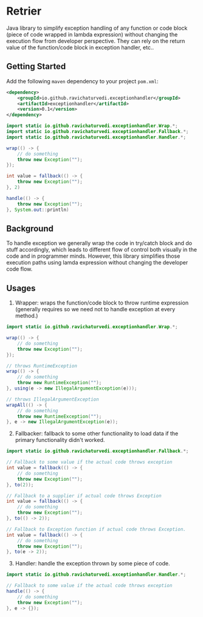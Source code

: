 # Retrier

Java library to simplify exception handling of any function or code block (piece of code wrapped in lambda expression) without 
changing the execution flow from developer perspective. They can rely on the return value of the function/code block in exception handler, etc..

## Getting Started

Add the following `maven` dependency to your project `pom.xml`:

```xml
<dependency>
    <groupId>io.github.ravichaturvedi.exceptionhandler</groupId>
    <artifactId>exceptionhandler</artifactId>
    <version>0.1</version>
</dependency>
```

```java
import static io.github.ravichaturvedi.exceptionhandler.Wrap.*;
import static io.github.ravichaturvedi.exceptionhandler.Fallback.*;
import static io.github.ravichaturvedi.exceptionhandler.Handler.*;

wrap(() -> {
    // do something
    throw new Exception("");
});

int value = fallback(() -> {
    throw new Exception("");
}, 2)

handle(() -> {
    throw new Exception("");
}, System.out::println)
```

## Background
To handle exception we generally wrap the code in try/catch block and do stuff accordingly, which leads to different flow of control both visually in the code and in programmer minds.
However, this library simplifies those execution paths using lamda expression without changing the developer code flow.


## Usages 
1. Wrapper: 
wraps the function/code block to throw runtime expression (generally requires so we need not to handle exception at every method.)

```java
import static io.github.ravichaturvedi.exceptionhandler.Wrap.*;

wrap(() -> {
    // do something
    throw new Exception("");
});

// throws RuntimeException
wrap(() -> {
    // do something
    throw new RuntimeException("");
}, using(e -> new IllegalArgumentException(e)));

// throws IllegalArgumentException
wrapAll(() -> {
    // do something
    throw new RuntimeException("");
}, e -> new IllegalArgumentException(e));
```

2. Fallbacker:
fallback to some other functionality to load data if the primary functionality didn't worked.

```java
import static io.github.ravichaturvedi.exceptionhandler.Fallback.*;

// Fallback to some value if the actual code throws exception
int value = fallback(() -> {
    // do something
    throw new Exception("");
}, to(2));

// Fallback to a supplier if actual code throws Exception
int value = fallback(() -> {
    // do something
    throw new Exception("");
}, to(() -> 2));

// Fallback to Exception function if actual code throws Exception.
int value = fallback(() -> {
    // do something
    throw new Exception("");
}, to(e -> 2));
```

3. Handler:
handle the exception thrown by some piece of code.

```java
import static io.github.ravichaturvedi.exceptionhandler.Handler.*;

// Fallback to some value if the actual code throws exception
handle(() -> {
    // do something
    throw new Exception("");
}, e -> {});

```